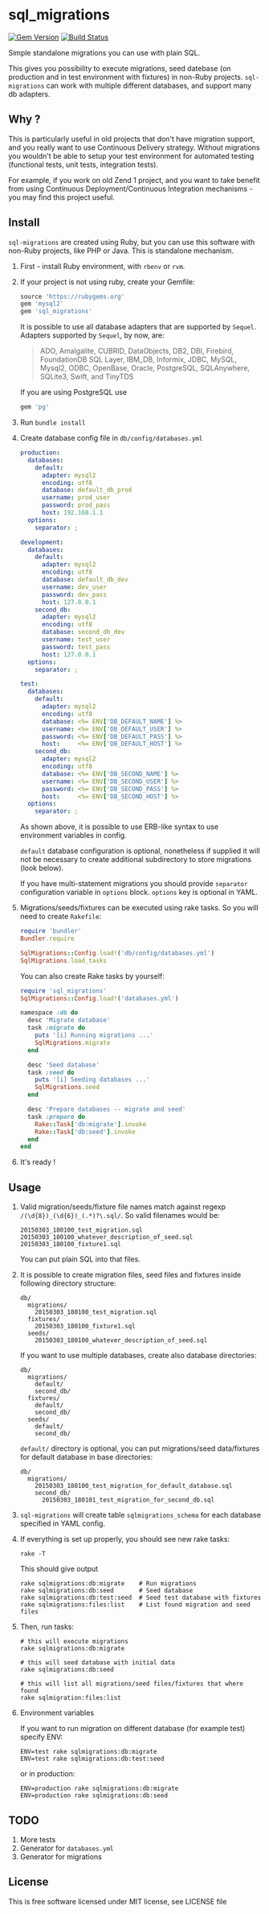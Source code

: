 # sql_migrations

[![Gem Version](https://badge.fury.io/rb/sql_migrations.svg)](http://badge.fury.io/rb/sql_migrations)
[![Build Status](https://travis-ci.org/grzesiek/sql_migrations.svg?branch=master)](https://travis-ci.org/grzesiek/sql_migrations)

Simple standalone migrations you can use with plain SQL.

This gives you possibility to execute migrations, seed datebase (on production and in test environment with fixtures) in non-Ruby projects.
`sql-migrations` can work with multiple different databases, and support many db adapters.

## Why ?

This is particularly useful in old projects that don't have migration support, and you really want to use Continuous Delivery strategy. 
Without migrations you wouldn't be able to setup your test environment for automated testing (functional tests, unit tests, integration tests).

For example, if you work on old Zend 1 project, and you want to take benefit from using Continuous Deployment/Continuous Integration mechanisms - you may find this project useful.

## Install

`sql-migrations` are created using Ruby, but you can use this software with non-Ruby projects, like PHP or Java. This is standalone mechanism.

1.  First - install Ruby environment, with `rbenv` or `rvm`.
2.  If your project is not using ruby, create your Gemfile:

    ```ruby
    source 'https://rubygems.org'
    gem 'mysql2'
    gem 'sql_migrations'
    ```

    It is possible to use all database adapters that are supported by `Sequel`. 
    Adapters supported by `Sequel`, by now, are:
    
    > ADO, Amalgalite, CUBRID, DataObjects, DB2, DBI, Firebird, 
    > FoundationDB SQL Layer, IBM_DB, Informix, JDBC, MySQL, Mysql2, 
    > ODBC, OpenBase, Oracle, PostgreSQL, SQLAnywhere, SQLite3, 
    > Swift, and TinyTDS

    If you are using PostgreSQL use

    ```ruby
    gem 'pg'
    ```

3.  Run `bundle install`

4.  Create database config file in `db/config/databases.yml`

    ```yaml
    production:
      databases:
        default:
          adapter: mysql2
          encoding: utf8
          database: default_db_prod
          username: prod_user
          password: prod_pass
          host: 192.168.1.1
      options:
        separator: ;

    development:
      databases:
        default:
          adapter: mysql2
          encoding: utf8
          database: default_db_dev
          username: dev_user
          password: dev_pass
          host: 127.0.0.1
        second_db:
          adapter: mysql2
          encoding: utf8
          database: second_db_dev
          username: test_user
          password: test_pass
          host: 127.0.0.1
      options:
        separator: ;

    test:
      databases:
        default:
          adapter: mysql2
          encoding: utf8
          database: <%= ENV['DB_DEFAULT_NAME'] %>
          username: <%= ENV['DB_DEFAULT_USER'] %>
          password: <%= ENV['DB_DEFAULT_PASS'] %>
          host:     <%= ENV['DB_DEFAULT_HOST'] %>
        second_db:
          adapter: mysql2
          encoding: utf8
          database: <%= ENV['DB_SECOND_NAME'] %>
          username: <%= ENV['DB_SECOND_USER'] %>
          password: <%= ENV['DB_SECOND_PASS'] %>
          host:     <%= ENV['DB_SECOND_HOST'] %>
      options:
        separator: ;
    ```

    As shown above, it is possible to use ERB-like syntax to use environment variables in config.

    `default` database configuration is optional, nonetheless if supplied it will not be necessary to create additional subdirectory to store migrations (look below).

    If you have multi-statement migrations you should provide `separator` configuration variable in `options` block. `options` key is optional in YAML.


4.  Migrations/seeds/fixtures can be executed using rake tasks. So you will need to create `Rakefile`:

    ```ruby
    require 'bundler'
    Bundler.require

    SqlMigrations::Config.load!('db/config/databases.yml')
    SqlMigrations.load_tasks
    ```

    You can also create Rake tasks by yourself:

    ```ruby
    require 'sql_migrations'
    SqlMigrations::Config.load!('databases.yml')

    namespace :db do
      desc 'Migrate database'
      task :migrate do
        puts '[i] Running migrations ...'
        SqlMigrations.migrate
      end

      desc 'Seed database'
      task :seed do
        puts '[i] Seeding databases ...'
        SqlMigrations.seed
      end

      desc 'Prepare databases -- migrate and seed'
      task :prepare do
        Rake::Task['db:migrate'].invoke
        Rake::Task['db:seed'].invoke
      end
    end
    ```

5.  It's ready !
  

## Usage

1.  Valid migration/seeds/fixture file names match against regexp `/(\d{8})_(\d{6})_(.*)?\.sql/`. So valid filenames would be:


        20150303_180100_test_migration.sql
        20150303_180100_whatever_description_of_seed.sql
        20150303_180100_fixture1.sql

    You can put plain SQL into that files.

2.  It is possible to create migration files, seed files and fixtures inside following directory structure:

        db/
          migrations/
            20150303_180100_test_migration.sql
          fixtures/
            20150303_180100_fixture1.sql
          seeds/
            20150303_180100_whatever_description_of_seed.sql

    If you want to use multiple databases, create also database directories:

        db/
          migrations/
            default/
            second_db/
          fixtures/
            default/
            second_db/
          seeds/
            default/
            second_db/

    `default/` directory is optional, you can put migrations/seed data/fixtures for default database in base directories:

        db/
          migrations/
            20150303_180100_test_migration_for_default_database.sql
            second_db/
              20150303_180101_test_migration_for_second_db.sql

3.  `sql-migrations` will create table `sqlmigrations_schema` for each database specified in YAML config.

4.  If everything is set up properly, you should see new rake tasks:

        rake -T

    This should give output

        rake sqlmigrations:db:migrate    # Run migrations
        rake sqlmigrations:db:seed       # Seed database
        rake sqlmigrations:db:test:seed  # Seed test database with fixtures
        rake sqlmigrations:files:list    # List found migration and seed files


5.  Then, run tasks:


        # this will execute migrations
        rake sqlmigrations:db:migrate   

        # this will seed database with initial data
        rake sqlmigrations:db:seed 

        # this will list all migrations/seed files/fixtures that where found
        rake sqlmigration:files:list    

6.  Environment variables

    If you want to run migration on different database (for example test) specify ENV:

        ENV=test rake sqlmigrations:db:migrate
        ENV=test rake sqlmigrations:db:test:seed

    or in production:

        ENV=production rake sqlmigrations:db:migrate
        ENV=production rake sqlmigrations:db:seed

## TODO

1.  More tests
2.  Generator for `databases.yml`
3.  Generator for migrations

## License

This is free software licensed under MIT license, see LICENSE file
